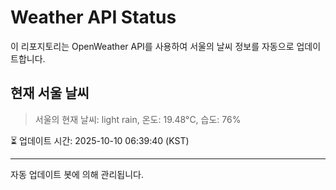 
# Weather API Status

이 리포지토리는 OpenWeather API를 사용하여 서울의 날씨 정보를 자동으로 업데이트합니다.

## 현재 서울 날씨
> 서울의 현재 날씨: light rain, 온도: 19.48°C, 습도: 76%

⏳ 업데이트 시간: 2025-10-10 06:39:40 (KST)

---
자동 업데이트 봇에 의해 관리됩니다.
